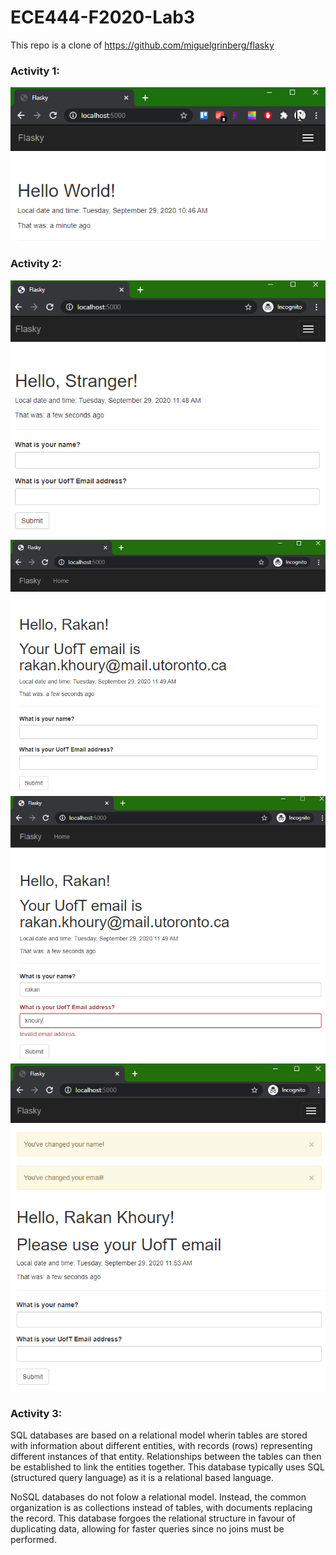 # ECE444-F2020-Lab3

This repo is a clone of https://github.com/miguelgrinberg/flasky

### Activity 1:
![](activity1.PNG)

### Activity 2:
![](activity2-1.PNG)
![](activity2-2.PNG)
![](activity2-3.PNG)
![](activity2-4.PNG)


### Activity 3:
SQL databases are based on a relational model wherin tables are stored with information about different entities, with records (rows) representing different instances of that entity. Relationships between the tables can then be established to link the entities together. This database typically uses SQL (structured query language) as it is a relational based language.

NoSQL databases do not folow a relational model. Instead, the common organization is as collections instead of tables, with documents replacing the record. This database forgoes the relational structure in favour of duplicating data, allowing for faster queries since no joins must be performed. 
